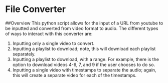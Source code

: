 # File Converter

##Overview
This python script allows for the input of a URL from youtube to be inputted and 
converted from video format to audio. The different types of ways to interact 
with this converter are:
1. Inputting only a single video to convert.
2. Inputting a playlist to download; note, this will download each playlist 
separately.
3. Inputting a playlist to download, with a range. For example, there is the 
option to download videos 4-6, 7, and 9 if the user chooses to do so.
4. Inputting a single video with timestamps to separate the audio; again, 
this will create a separate video for each of the timestamps.
